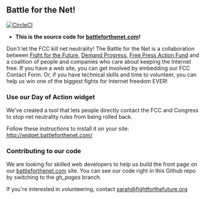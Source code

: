Battle for the Net!
-------------------

[![CircleCI](https://circleci.com/gh/fightforthefuture/battleforthenet/tree/master.svg?style=svg&circle-token=cc0477227a0fdae4c035fee910b31001f463909f)](https://circleci.com/gh/fightforthefuture/battleforthenet/tree/master)

* **This is the source code for [battleforthenet.com][1]!**

Don't let the FCC kill net neutrality! The Battle for the Net is a
collaboration between [Fight for the Future][2], [Demand Progress][3], [Free Press Action Fund][4]  and a
coalition of people and companies who care about keeping the Internet free.
If you have a web site, you can get involved by embedding our FCC Contact
Form. Or, if you have technical skills and time to volunteer, you can help us
win one of the biggest fights for Internet freedom EVER!


### Use our Day of Action widget

We've created a tool that lets people directly contact the FCC and Congress to stop net neutrality rules from being rolled back.

Follow these instructions to install it on your site: http://widget.battleforthenet.com/

### Contributing to our code

We are looking for skilled web developers to help us build the front page on
our [battleforthenet.com][1] site. You can see our code right in this Github
repo by switching to the _gh_pages_ branch.

If you're interested in volunteering, contact <sarah@fightforthefuture.org>

[1]: https://www.battleforthenet.com
[2]: https://www.fightforthefuture.org
[3]: http://www.demandprogress.org
[4]: http://freepress.net/
